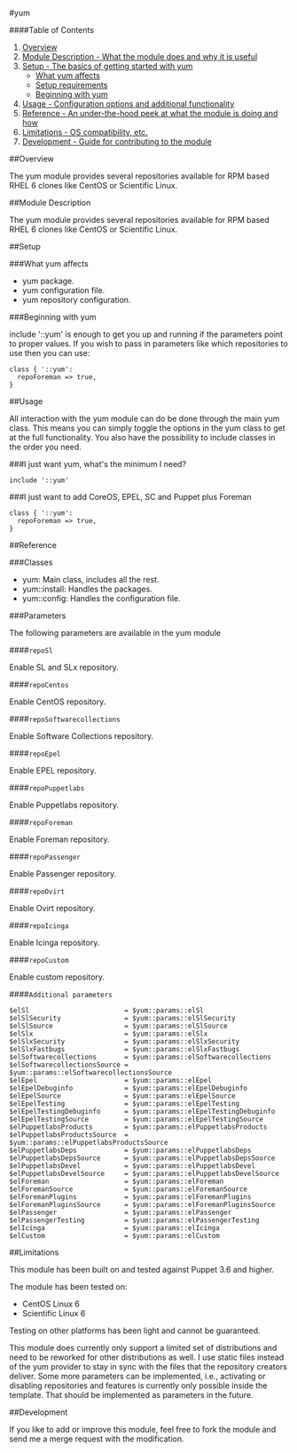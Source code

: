 #yum

####Table of Contents

1. [Overview](#overview)
2. [Module Description - What the module does and why it is useful](#module-description)
3. [Setup - The basics of getting started with yum](#setup)
    * [What yum affects](#what-yum-affects)
    * [Setup requirements](#setup-requirements)
    * [Beginning with yum](#beginning-with-yum)
4. [Usage - Configuration options and additional functionality](#usage)
5. [Reference - An under-the-hood peek at what the module is doing and how](#reference)
5. [Limitations - OS compatibility, etc.](#limitations)
6. [Development - Guide for contributing to the module](#development)


##Overview

The yum module provides several repositories available for RPM based RHEL 6 clones like
CentOS or Scientific Linux.

##Module Description

The yum module provides several repositories available for RPM based RHEL 6 clones like
CentOS or Scientific Linux.

##Setup

###What yum affects

* yum package.
* yum configuration file.
* yum repository configuration.

###Beginning with yum

include '::yum' is enough to get you up and running if the parameters point to
proper values.  If you wish to pass in parameters like which repositories to use
then you can use:

```puppet
class { '::yum':
  repoForeman => true,
}
```

##Usage

All interaction with the yum module can do be done through the main yum class.
This means you can simply toggle the options in the yum class to get at the full
functionality. You also have the possibility to include classes in the order you
need.

###I just want yum, what's the minimum I need?

```puppet
include '::yum'
```

###I just want to add CoreOS, EPEL, SC and Puppet plus Foreman

```puppet
class { '::yum':
  repoForeman => true,
}
```


##Reference

###Classes

* yum: Main class, includes all the rest.
* yum::install: Handles the packages.
* yum::config: Handles the configuration file.

###Parameters

The following parameters are available in the yum module

####`repoSl`

Enable SL and SLx repository.

####`repoCentos`

Enable CentOS repository.

####`repoSoftwarecollections`

Enable Software Collections repository.

####`repoEpel`

Enable EPEL repository.

####`repoPuppetlabs`

Enable Puppetlabs repository.

####`repoForeman`

Enable Foreman repository.

####`repoPassenger`

Enable Passenger repository.

####`repoOvirt`

Enable Ovirt repository.

####`repoIcinga`

Enable Icinga repository.

####`repoCustom`

Enable custom repository.

####`Additional parameters`
```puppet
$elSl                        = $yum::params::elSl
$elSlSecurity                = $yum::params::elSlSecurity
$elSlSource                  = $yum::params::elSlSource
$elSlx                       = $yum::params::elSlx
$elSlxSecurity               = $yum::params::elSlxSecurity
$elSlxFastbugs               = $yum::params::elSlxFastbugs
$elSoftwarecollections       = $yum::params::elSoftwarecollections
$elSoftwarecollectionsSource = $yum::params::elSoftwarecollectionsSource
$elEpel                      = $yum::params::elEpel
$elEpelDebuginfo             = $yum::params::elEpelDebuginfo
$elEpelSource                = $yum::params::elEpelSource
$elEpelTesting               = $yum::params::elEpelTesting
$elEpelTestingDebuginfo      = $yum::params::elEpelTestingDebuginfo
$elEpelTestingSource         = $yum::params::elEpelTestingSource
$elPuppetlabsProducts        = $yum::params::elPuppetlabsProducts
$elPuppetlabsProductsSource  = $yum::params::elPuppetlabsProductsSource
$elPuppetlabsDeps            = $yum::params::elPuppetlabsDeps
$elPuppetlabsDepsSource      = $yum::params::elPuppetlabsDepsSource
$elPuppetlabsDevel           = $yum::params::elPuppetlabsDevel
$elPuppetlabsDevelSource     = $yum::params::elPuppetlabsDevelSource
$elForeman                   = $yum::params::elForeman
$elForemanSource             = $yum::params::elForemanSource
$elForemanPlugins            = $yum::params::elForemanPlugins
$elForemanPluginsSource      = $yum::params::elForemanPluginsSource
$elPassenger                 = $yum::params::elPassenger
$elPassengerTesting          = $yum::params::elPassengerTesting
$elIcinga                    = $yum::params::elIcinga
$elCustom                    = $yum::params::elCustom
```

##Limitations

This module has been built on and tested against Puppet 3.6 and higher.

The module has been tested on:

* CentOS Linux 6
* Scientific Linux 6

Testing on other platforms has been light and cannot be guaranteed.

This module does currently only support a limited set of distributions and need to be
reworked for other distributions as well. I use static files instead of the yum provider
to stay in sync with the files that the repository creators deliver. Some more parameters
can be implemented, i.e., activating or disabling repositories and features is currently
only possible inside the template. That should be implemented as parameters in the
future.

##Development

If you like to add or improve this module, feel free to fork the module and send
me a merge request with the modification.
